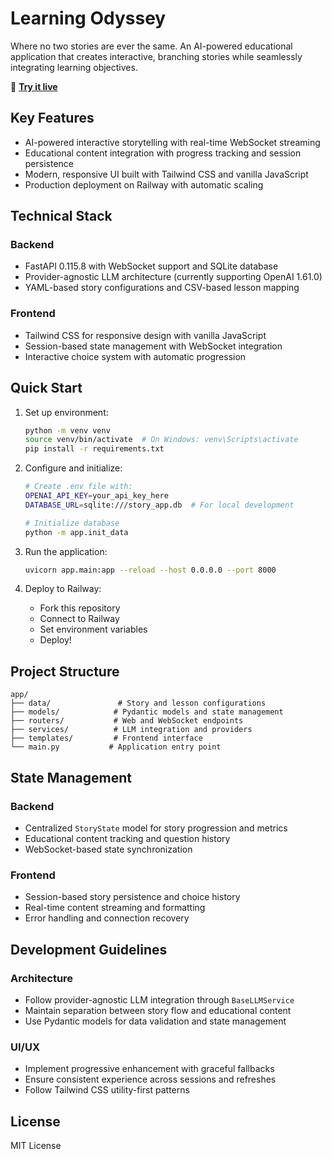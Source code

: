 # Learning Odyssey

Where no two stories are ever the same. An AI-powered educational application that creates interactive, branching stories while seamlessly integrating learning objectives.

🚀 **[Try it live](https://learning-odyssey.up.railway.app/)**

## Key Features

- AI-powered interactive storytelling with real-time WebSocket streaming
- Educational content integration with progress tracking and session persistence
- Modern, responsive UI built with Tailwind CSS and vanilla JavaScript
- Production deployment on Railway with automatic scaling

## Technical Stack

### Backend
- FastAPI 0.115.8 with WebSocket support and SQLite database
- Provider-agnostic LLM architecture (currently supporting OpenAI 1.61.0)
- YAML-based story configurations and CSV-based lesson mapping

### Frontend
- Tailwind CSS for responsive design with vanilla JavaScript
- Session-based state management with WebSocket integration
- Interactive choice system with automatic progression

## Quick Start

1. Set up environment:
   ```bash
   python -m venv venv
   source venv/bin/activate  # On Windows: venv\Scripts\activate
   pip install -r requirements.txt
   ```

2. Configure and initialize:
   ```bash
   # Create .env file with:
   OPENAI_API_KEY=your_api_key_here
   DATABASE_URL=sqlite:///story_app.db  # For local development

   # Initialize database
   python -m app.init_data
   ```

3. Run the application:
   ```bash
   uvicorn app.main:app --reload --host 0.0.0.0 --port 8000
   ```

4. Deploy to Railway:
   - Fork this repository
   - Connect to Railway
   - Set environment variables
   - Deploy!

## Project Structure

```
app/
├── data/               # Story and lesson configurations
├── models/            # Pydantic models and state management
├── routers/           # Web and WebSocket endpoints
├── services/          # LLM integration and providers
├── templates/         # Frontend interface
└── main.py           # Application entry point
```

## State Management

### Backend
- Centralized `StoryState` model for story progression and metrics
- Educational content tracking and question history
- WebSocket-based state synchronization

### Frontend
- Session-based story persistence and choice history
- Real-time content streaming and formatting
- Error handling and connection recovery

## Development Guidelines

### Architecture
- Follow provider-agnostic LLM integration through `BaseLLMService`
- Maintain separation between story flow and educational content
- Use Pydantic models for data validation and state management

### UI/UX
- Implement progressive enhancement with graceful fallbacks
- Ensure consistent experience across sessions and refreshes
- Follow Tailwind CSS utility-first patterns

## License

MIT License
